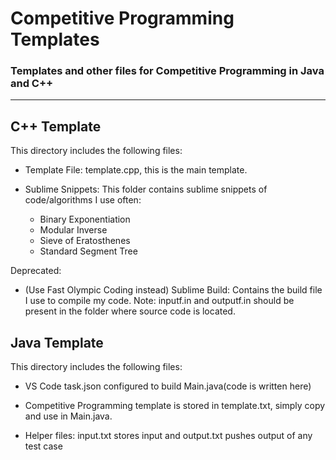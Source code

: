 # Competitive Programming Templates
### Templates and other files for Competitive Programming in Java and C++
---

## C++ Template

This directory includes the following files: 

- Template File: template.cpp, this is the main template. 

- Sublime Snippets: This folder contains sublime snippets of code/algorithms I use often: 
	- Binary Exponentiation
	- Modular Inverse
	- Sieve of Eratosthenes
	- Standard Segment Tree

Deprecated:
- (Use Fast Olympic Coding instead) Sublime Build: Contains the build file I use to compile my code. Note: inputf.in and outputf.in should be present in the folder where source code is located. 

## Java Template

This directory includes the following files: 

- VS Code task.json configured to build Main.java(code is written here)

- Competitive Programming template is stored in template.txt, simply copy and use in Main.java.

- Helper files: input.txt stores input and output.txt pushes output of any test case

